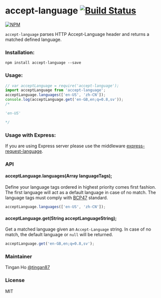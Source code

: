 accept-language [![Build Status](https://travis-ci.org/tinganho/node-accept-language.png)](https://travis-ci.org/tinganho/node-accept-language)
========================

[![NPM](https://nodei.co/npm/accept-language.png?downloads=true&stars=true)](https://nodei.co/npm/accept-language/)

`accept-language` parses HTTP Accept-Language header and returns a matched defined language.

### Installation:

```
npm install accept-language --save
```

### Usage:

```ts
// var acceptLanguage = require('accept-language');
import acceptLanguage from 'accept-language';
acceptLanguage.languages(['en-US', 'zh-CN']);
console.log(acceptLanguage.get('en-GB,en;q=0.8,sv'));
/*

'en-US'

*/
```

### Usage with Express:
If you are using Express server please use the middleware [express-request-language](https://www.npmjs.com/package/express-request-language).

### API
#### acceptLanguage.languages(Array languageTags);
Define your language tags ordered in highest priority comes first fashion. The first language will act as a default language in case of no match. The language tags must comply with [BCP47][] standard.

```javascript
acceptLanguage.languages(['en-US', 'zh-CN']);
```

#### acceptLanguage.get(String acceptLanguageString);
Get a matched language given an `Accept-Language` string. In case of no match, the default language or `null` will be returned.
```javascript
acceptLanguage.get('en-GB,en;q=0.8,sv');
```

### Maintainer

Tingan Ho [@tingan87][]

### License
MIT

[L10ns]: http://l10ns.org
[BCP47]: https://tools.ietf.org/html/bcp47
[@tingan87]: https://twitter.com/tingan87

